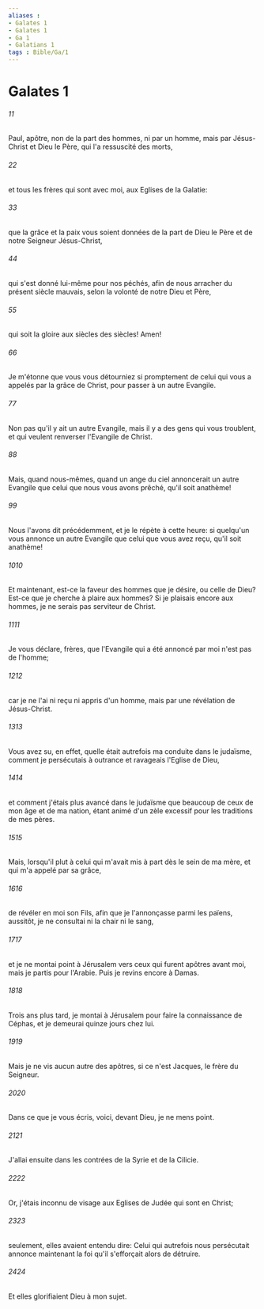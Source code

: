 ```yaml
---
aliases : 
- Galates 1
- Galates 1
- Ga 1
- Galatians 1
tags : Bible/Ga/1
---
```


# Galates 1

###### 11
Paul, apôtre, non de la part des hommes, ni par un homme, mais par Jésus-Christ et Dieu le Père, qui l'a ressuscité des morts,
###### 22
et tous les frères qui sont avec moi, aux Eglises de la Galatie:
###### 33
que la grâce et la paix vous soient données de la part de Dieu le Père et de notre Seigneur Jésus-Christ,
###### 44
qui s'est donné lui-même pour nos péchés, afin de nous arracher du présent siècle mauvais, selon la volonté de notre Dieu et Père,
###### 55
qui soit la gloire aux siècles des siècles! Amen!
###### 66
Je m'étonne que vous vous détourniez si promptement de celui qui vous a appelés par la grâce de Christ, pour passer à un autre Evangile.
###### 77
Non pas qu'il y ait un autre Evangile, mais il y a des gens qui vous troublent, et qui veulent renverser l'Evangile de Christ.
###### 88
Mais, quand nous-mêmes, quand un ange du ciel annoncerait un autre Evangile que celui que nous vous avons prêché, qu'il soit anathème!
###### 99
Nous l'avons dit précédemment, et je le répète à cette heure: si quelqu'un vous annonce un autre Evangile que celui que vous avez reçu, qu'il soit anathème!
###### 1010
Et maintenant, est-ce la faveur des hommes que je désire, ou celle de Dieu? Est-ce que je cherche à plaire aux hommes? Si je plaisais encore aux hommes, je ne serais pas serviteur de Christ.
###### 1111
Je vous déclare, frères, que l'Evangile qui a été annoncé par moi n'est pas de l'homme;
###### 1212
car je ne l'ai ni reçu ni appris d'un homme, mais par une révélation de Jésus-Christ.
###### 1313
Vous avez su, en effet, quelle était autrefois ma conduite dans le judaïsme, comment je persécutais à outrance et ravageais l'Eglise de Dieu,
###### 1414
et comment j'étais plus avancé dans le judaïsme que beaucoup de ceux de mon âge et de ma nation, étant animé d'un zèle excessif pour les traditions de mes pères.
###### 1515
Mais, lorsqu'il plut à celui qui m'avait mis à part dès le sein de ma mère, et qui m'a appelé par sa grâce,
###### 1616
de révéler en moi son Fils, afin que je l'annonçasse parmi les païens, aussitôt, je ne consultai ni la chair ni le sang,
###### 1717
et je ne montai point à Jérusalem vers ceux qui furent apôtres avant moi, mais je partis pour l'Arabie. Puis je revins encore à Damas.
###### 1818
Trois ans plus tard, je montai à Jérusalem pour faire la connaissance de Céphas, et je demeurai quinze jours chez lui.
###### 1919
Mais je ne vis aucun autre des apôtres, si ce n'est Jacques, le frère du Seigneur.
###### 2020
Dans ce que je vous écris, voici, devant Dieu, je ne mens point.
###### 2121
J'allai ensuite dans les contrées de la Syrie et de la Cilicie.
###### 2222
Or, j'étais inconnu de visage aux Eglises de Judée qui sont en Christ;
###### 2323
seulement, elles avaient entendu dire: Celui qui autrefois nous persécutait annonce maintenant la foi qu'il s'efforçait alors de détruire.
###### 2424
Et elles glorifiaient Dieu à mon sujet.
